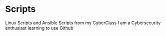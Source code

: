 # Scripts
Linux Scripts and Ansible Scripts from my CyberClass
I am a Cybersecurity enthusiast learning to use Github
